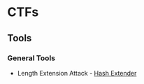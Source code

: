 # CTFs

## Tools

### General Tools
- Length Extension Attack - [Hash Extender](https://github.com/iagox86/hash_extender)
